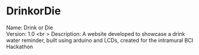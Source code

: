 # DrinkorDie
Name: Drink or Die <br />
Version: 1.0 <br \>
Description: A website developed to showcase a drink water reminder, built using arduino and LCDs, created for the intramural BCI Hackathon

